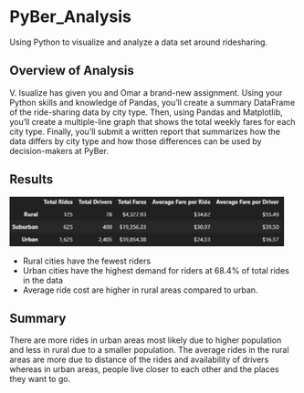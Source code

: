 # PyBer_Analysis
Using Python to visualize and analyze a data set around ridesharing.

## Overview of Analysis
V. Isualize has given you and Omar a brand-new assignment. Using your Python skills and knowledge of Pandas, you’ll create a summary DataFrame of the ride-sharing data by city type. Then, using Pandas and Matplotlib, you’ll create a multiple-line graph that shows the total weekly fares for each city type. Finally, you’ll submit a written report that summarizes how the data differs by city type and how those differences can be used by decision-makers at PyBer.

## Results
![pyber_frame](https://github.com/lesliemayeux/PyBer_Analysis/blob/d99cfc1652dc1ab0682aa102c2328bcabe8b01cc/PyBer_Data_Chart.png)

- Rural cities have the fewest riders
- Urban cities have the highest demand for riders at 68.4% of total rides in the data
- Average ride cost are higher in rural areas compared to urban.

## Summary
There are more rides in urban areas most likely due to higher population and less in rural due to a smaller population.  The average rides in the rural areas are more due to distance of the rides and availability of drivers whereas in urban areas, people live closer to each other and the places they want to go.
